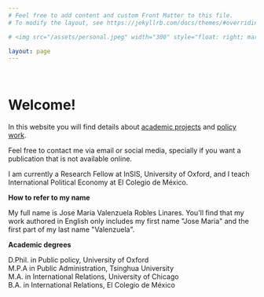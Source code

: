```yaml
---
# Feel free to add content and custom Front Matter to this file.
# To modify the layout, see https://jekyllrb.com/docs/themes/#overriding-theme-defaults

# <img src="/assets/personal.jpeg" width="300" style="float: right; margin-left: 25px; margin-right: 25px; margin-bottom: 25px;"/>

layout: page
---
```


<br />

# Welcome!

In this website you will find details about [academic projects](/projects/) and [policy work](policy).

Feel free to contact me via email or social media, specially if you want a publication that is not available online.

I am currently a Research Fellow at InSIS, University of Oxford, and I teach International Political Economy at El Colegio de México.

**How to refer to my name**

My full name is Jose Maria Valenzuela Robles Linares. You'll find that my work authored in English only includes my first name "Jose Maria" and the first part of my last name "Valenzuela".


**Academic degrees**

D.Phil. in Public policy, University of Oxford<br />
M.P.A in Public Administration, Tsinghua University<br />
M.A. in International Relations, University of Chicago<br />
B.A. in International Relations, El Colegio de México

